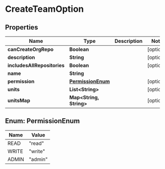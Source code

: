 
# CreateTeamOption

## Properties
Name | Type | Description | Notes
------------ | ------------- | ------------- | -------------
**canCreateOrgRepo** | **Boolean** |  |  [optional]
**description** | **String** |  |  [optional]
**includesAllRepositories** | **Boolean** |  |  [optional]
**name** | **String** |  | 
**permission** | [**PermissionEnum**](#PermissionEnum) |  |  [optional]
**units** | **List&lt;String&gt;** |  |  [optional]
**unitsMap** | **Map&lt;String, String&gt;** |  |  [optional]


<a name="PermissionEnum"></a>
## Enum: PermissionEnum
Name | Value
---- | -----
READ | &quot;read&quot;
WRITE | &quot;write&quot;
ADMIN | &quot;admin&quot;



